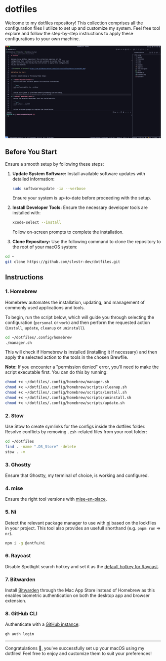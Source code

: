# dotfiles

Welcome to my dotfiles repository! This collection comprises all the
configuration files I utilize to set up and customize my system. Feel free tool
explore and follow the step-by-step instructions to apply these configurations
to your own machine.

![Screenshot of project](https://raw.githubusercontent.com/slvstr-dev/dotfiles/master/screenshot.png)

## Before You Start

Ensure a smooth setup by following these steps:

1. **Update System Software:**
   Install available software updates with detailed information:

   ```bash
   sudo softwareupdate -ia --verbose
   ```

   Ensure your system is up-to-date before proceeding with the setup.

2. **Install Developer Tools:**
   Ensure the necessary developer tools are installed with:

   ```bash
   xcode-select --install
   ```

   Follow on-screen prompts to complete the installation.

3. **Clone Repository:**
   Use the following command to clone the repository to the root of your macOS system:

```bash
cd ~
git clone https://github.com/slvstr-dev/dotfiles.git
```

## Instructions

### 1. Homebrew

Homebrew automates the installation, updating, and management of commonly used applications and tools.

To begin, run the script below, which will guide you through selecting the configuration (`personal` or `work`) and then perform the requested action (`install`, `update`, `cleanup` or `uninstall`).

```bash
cd ~/dotfiles/.config/homebrew
./manager.sh
```

This will check if Homebrew is installed (installing it if necessary) and then apply the selected action to the tools in the chosen Brewfile.

**Note:** If you encounter a "permission denied" error, you'll need to make the script executable first. You can do this by running:

```bash
chmod +x ~/dotfiles/.config/homebrew/manager.sh
chmod +x ~/dotfiles/.config/homebrew/scripts/cleanup.sh
chmod +x ~/dotfiles/.config/homebrew/scripts/install.sh
chmod +x ~/dotfiles/.config/homebrew/scripts/uninstall.sh
chmod +x ~/dotfiles/.config/homebrew/scripts/update.sh
```

### 2. Stow

Use Stow to create symlinks for the configs inside the dotfiles folder. Resolve
conflicts by removing `.zsh`-related files from your root folder:

```bash
cd ~/dotfiles
find . -name ".DS_Store" -delete
stow . -v
```

### 3. Ghostty

Ensure that Ghostty, my terminal of choice, is working and configured.

### 4. mise

Ensure the right tool versions with [mise-en-place](https://github.com/jdx/mise).

### 5. Ni

Detect the relevant package manager to use with
[ni](https://github.com/antfu/ni) based on the lockfiles in your project. This
tool also provides an usefull shorthand (e.g. `pnpm run` => `nr`).

```bash
npm i -g @antfu/ni
```

### 6. Raycast

Disable Spotlight search hotkey and set it as the [default hotkey for Raycast](https://manual.raycast.com/hotkey).

### 7. Bitwarden

Install [Bitwarden](https://apps.apple.com/us/app/bitwarden-password-manager/id1352778147) through the Mac App Store instead of Homebrew as this enables biometric authentication on both the desktop app and browser extension.

### 8. GitHub CLI

Authenticate with a [GitHub instance](https://cli.github.com/manual/):

```bash
gh auth login
```

---

Congratulations 🎉, you've successfully set up your macOS using my
dotfiles! Feel free to enjoy and customize them to suit your preferences!
